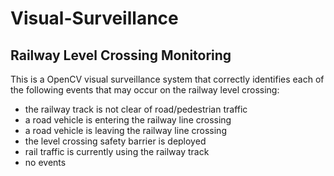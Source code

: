 # Visual-Surveillance

Railway Level Crossing Monitoring 
-----------------------------------------------------------------------------------------------------------------------------

This is a OpenCV visual surveillance system that correctly identifies each of the following events that may occur on the railway level crossing:
- the railway track is not clear of road/pedestrian traffic
- a road vehicle is entering the railway line crossing
- a road vehicle is leaving the railway line crossing
- the level crossing safety barrier is deployed
- rail traffic is currently using the railway track
- no events

